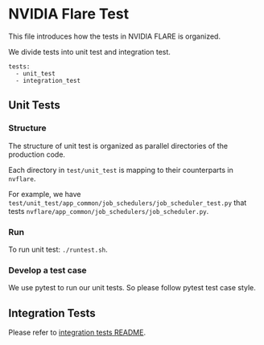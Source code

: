 # NVIDIA Flare Test


This file introduces how the tests in NVIDIA FLARE is organized.

We divide tests into unit test and integration test.

```commandline
tests:
  - unit_test
  - integration_test
```

## Unit Tests

### Structure

The structure of unit test is organized as parallel directories of the production code.

Each directory in `test/unit_test` is mapping to their counterparts in `nvflare`.

For example, we have `test/unit_test/app_common/job_schedulers/job_scheduler_test.py`
that tests `nvflare/app_common/job_schedulers/job_scheduler.py`.

### Run

To run unit test: `./runtest.sh`.

### Develop a test case

We use pytest to run our unit tests.
So please follow pytest test case style.

## Integration Tests

Please refer to [integration tests README](./integration_test/README.md).



